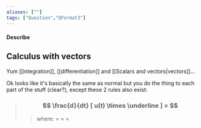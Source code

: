 ```yaml
---
aliases: [""]
tags: ["Question","QFormat3"]
---
```


#### Describe
## Calculus with vectors
Yum [[integration]], [[differentiation]] and [[Scalars and vectors|vectors]]...

Ok looks like it's basically the same as normal but you do the thing to each part of the stuff (clear?), except these 2 rules also exist:

> ### $$ \frac{d}{dt} [ u(t) \times \underline ] = $$ 
>> where:
>> $=$ 
>> $=$
>> $=$
